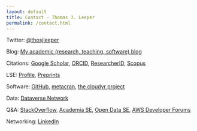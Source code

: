 ```yaml
---
layout: default
title: Contact - Thomas J. Leeper
permalink: /contact.html
---
```


Twitter: [@thosjleeper](https://twitter.com/thosjleeper)

Blog: [My academic (research, teaching, software) blog](http://www.thomasleeper.com/blog)

Citations: [Google Scholar](http://scholar.google.com/citations?user=hqiux-MAAAAJ), [ORCID](http://orcid.org/0000-0003-4097-6326), [ResearcherID](http://www.researcherid.com/rid/J-9733-2013), [Scopus](http://www.scopus.com/authid/detail.uri?authorId=54998513300)

LSE: [Profile](http://www.lse.ac.uk/government/whosWho/Academic%20profiles/ThomasLeeper.aspx), [Preprints](http://eprints.lse.ac.uk/view/lseauthor/Leeper,_Thomas.html)

Software: [GitHub](https://github.com/leeper), [metacran](http://www.r-pkg.org/maint/thosjleeper@gmail.com), [the cloudyr project](https://cloudyr.github.io)

Data: [Dataverse Network](https://dataverse.harvard.edu/dataverse/leeper)

Q&A: [StackOverflow](http://stackoverflow.com/users/2338862/thomas), [Academia SE](http://academia.stackexchange.com/users/6984/thomas), [Open Data SE](http://opendata.stackexchange.com/users/2085/thomas), [AWS Developer Forums](https://forums.aws.amazon.com/profile.jspa?userID=187779)

Networking: [LinkedIn](http://www.linkedin.com/in/thomasjleeper)


